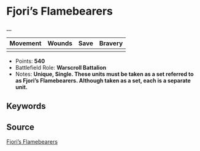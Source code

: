 # Fjori’s Flamebearers

__


| Movement | Wounds | Save | Bravery |
|:--------:|:------:|:----:|:-------:|
|  |  |  |  |

* Points: **540**
* Battlefield Role: **Warscroll Battalion**
* Notes: **Unique, Single. These units must be taken as a set referred to as Fjori’s Flamebearers. Although taken as a set, each is a separate unit.**

## Keywords



## Source

[Fjori’s Flamebearers](https://wahapedia.ru/aos3/factions/seraphon/Fjori-s-Flamebearers)

